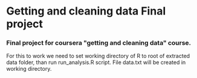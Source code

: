 # Getting and cleaning data Final project

### Final project for coursera "getting and cleaning data" course.

For this to work we need to set working directory of R to root of extracted data folder, than run run_analysis.R script.
File data.txt will be created in working directory.
